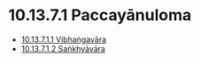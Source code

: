 

# 10.13.7.1 Paccayānuloma

* [10.13.7.1.1 Vibhaṅgavāra](10.13.7.1/10.13.7.1.1.md)
* [10.13.7.1.2 Saṅkhyāvāra](10.13.7.1/10.13.7.1.2.md)



